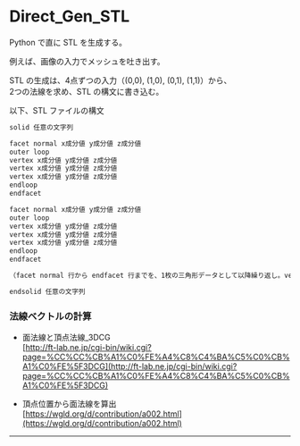 # Direct_Gen_STL  


Python で直に STL を生成する。  

例えば、画像の入力でメッシュを吐き出す。  

STL の生成は、4点ずつの入力（(0,0), (1,0), (0,1), (1,1)）から、  
2つの法線を求め、STL の構文に書き込む。  


以下、STL ファイルの構文  
```xml
solid 任意の文字列

facet normal x成分値 y成分値 z成分値
outer loop
vertex x成分値 y成分値 z成分値
vertex x成分値 y成分値 z成分値
vertex x成分値 y成分値 z成分値
endloop
endfacet

facet normal x成分値 y成分値 z成分値
outer loop
vertex x成分値 y成分値 z成分値
vertex x成分値 y成分値 z成分値
vertex x成分値 y成分値 z成分値
endloop
endfacet

（facet normal 行から endfacet 行までを、1枚の三角形データとして以降繰り返し。vertex は反時計回りで。）

endsolid 任意の文字列
```



### 法線ベクトルの計算  


- 面法線と頂点法線_3DCG  
[http://ft-lab.ne.jp/cgi-bin/wiki.cgi?page=%CC%CC%CB%A1%C0%FE%A4%C8%C4%BA%C5%C0%CB%A1%C0%FE%5F3DCG](http://ft-lab.ne.jp/cgi-bin/wiki.cgi?page=%CC%CC%CB%A1%C0%FE%A4%C8%C4%BA%C5%C0%CB%A1%C0%FE%5F3DCG)  


- 頂点位置から面法線を算出  
[https://wgld.org/d/contribution/a002.html](https://wgld.org/d/contribution/a002.html)  



---  
